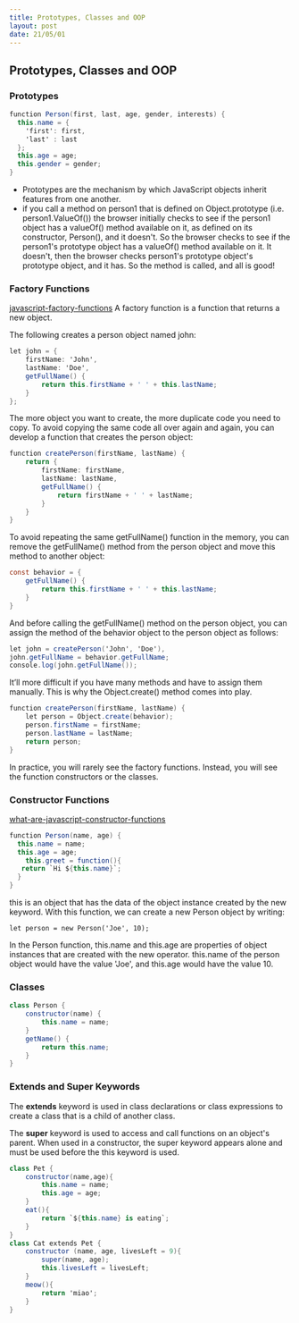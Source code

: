```yaml
---
title: Prototypes, Classes and OOP
layout: post
date: 21/05/01
---
```


## Prototypes, Classes and OOP

### Prototypes

```csharp
function Person(first, last, age, gender, interests) {
  this.name = {
    'first': first,
    'last' : last
  };
  this.age = age;
  this.gender = gender;
}

```

- Prototypes are the mechanism by which JavaScript objects inherit features from one another.
- if you call a method on person1 that is defined on Object.prototype (i.e. person1.ValueOf()) the browser initially checks to see if the person1 object has a valueOf() method available on it, as defined on its constructor, Person(), and it doesn't. 
So the browser checks to see if the person1's prototype object has a valueOf() method available on it. It doesn't, then the browser checks person1's prototype object's prototype object, and it has. So the method is called, and all is good!

### Factory Functions
[javascript-factory-functions](https://www.javascripttutorial.net/javascript-factory-functions/)
A factory function is a function that returns a new object. 

The following creates a person object named john:
```csharp
let john = {
    firstName: 'John',
    lastName: 'Doe',
    getFullName() {
        return this.firstName + ' ' + this.lastName;
    }
};
```
The more object you want to create, the more duplicate code you need to copy.
To avoid copying the same code all over again and again, you can develop a function that creates the person object:
```csharp
function createPerson(firstName, lastName) {
    return {
        firstName: firstName,
        lastName: lastName,
        getFullName() {
            return firstName + ' ' + lastName;
        }
    }
}
```
To avoid repeating the same getFullName() function in the memory, you can remove the getFullName() method from the person object and move this method to another object:
```csharp
const behavior = {
    getFullName() {
        return this.firstName + ' ' + this.lastName;
    }
}
```
And before calling the getFullName() method on the person object, you can assign the method of the behavior object to the person object as follows:
```csharp
let john = createPerson('John', 'Doe'),
john.getFullName = behavior.getFullName;
console.log(john.getFullName());
```
It’ll more difficult if you have many methods and have to assign them manually.
This is why the Object.create() method comes into play.
```csharp
function createPerson(firstName, lastName) {
    let person = Object.create(behavior);
    person.firstName = firstName;
    person.lastName = lastName;
    return person;
}
```
In practice, you will rarely see the factory functions. Instead, you will see the function constructors or the classes.

### Constructor Functions
[what-are-javascript-constructor-functions](https://betterprogramming.pub/what-are-javascript-constructor-functions-f10f58e5ad7a)
```csharp
function Person(name, age) {
  this.name = name;
  this.age = age;
    this.greet = function(){
   return `Hi ${this.name}`;
  }
}
```
this is an object that has the data of the object instance created by the new keyword.
With this function, we can create a new Person object by writing:

`let person = new Person('Joe', 10);`

In the Person function, this.name and this.age are properties of object instances that are created with the new operator.
this.name of the person object would have the value 'Joe', and this.age would have the value 10.

### Classes
```csharp
class Person {
    constructor(name) {
        this.name = name;
    }
    getName() {
        return this.name;
    }
}
```

### Extends and Super Keywords

The **extends** keyword is used in class declarations or class expressions to create a class that is a child of another class.

The **super** keyword is used to access and call functions on an object's parent.
When used in a constructor, the super keyword appears alone and must be used before the this keyword is used.

```csharp
class Pet {
    constructor(name,age){
        this.name = name;
        this.age = age;
    }
    eat(){
        return `${this.name} is eating`;
    }
}
class Cat extends Pet {
    constructor (name, age, livesLeft = 9){
        super(name, age);
        this.livesLeft = livesLeft;
    }
    meow(){
        return 'miao';
    }
}
```
